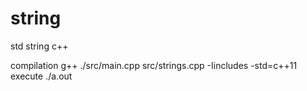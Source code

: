 # string
std string c++

compilation g++ ./src/main.cpp src/strings.cpp -Iincludes -std=c++11
execute ./a.out
